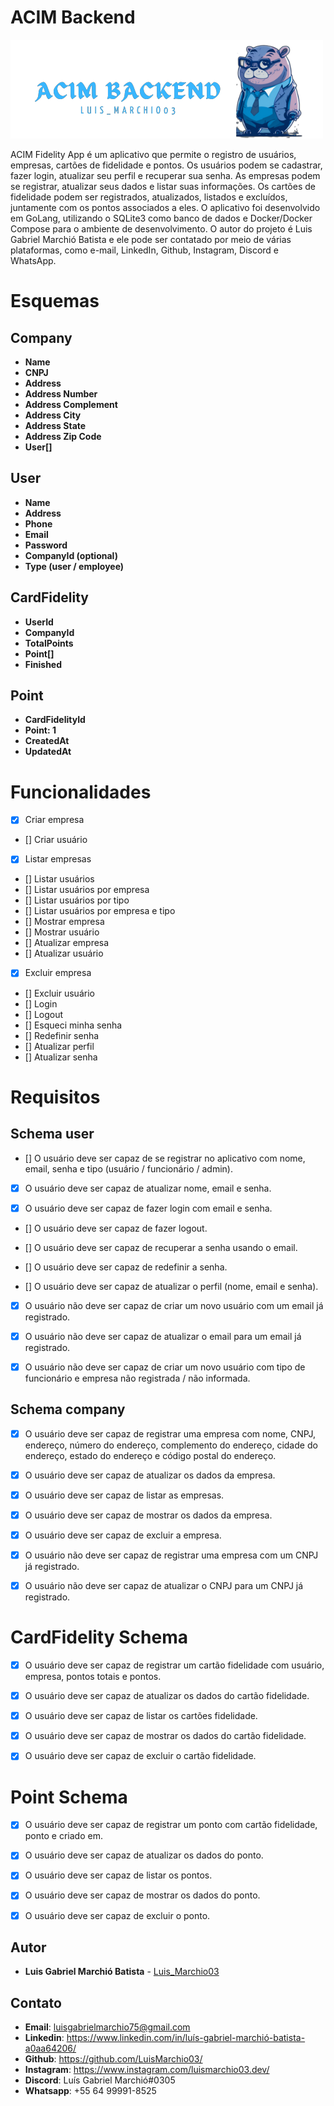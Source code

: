 # ACIM Backend

![Logo](./.github/acim-backend.png)

ACIM Fidelity App é um aplicativo que permite o registro de usuários, empresas, cartões de fidelidade e pontos. Os usuários podem se cadastrar, fazer login, atualizar seu perfil e recuperar sua senha. As empresas podem se registrar, atualizar seus dados e listar suas informações. Os cartões de fidelidade podem ser registrados, atualizados, listados e excluídos, juntamente com os pontos associados a eles. O aplicativo foi desenvolvido em GoLang, utilizando o SQLite3 como banco de dados e Docker/Docker Compose para o ambiente de desenvolvimento. O autor do projeto é Luis Gabriel Marchió Batista e ele pode ser contatado por meio de várias plataformas, como e-mail, LinkedIn, Github, Instagram, Discord e WhatsApp.


# Esquemas

## Company

- **Name**
- **CNPJ**
- **Address**
- **Address Number**
- **Address Complement**
- **Address City**
- **Address State**
- **Address Zip Code**
- **User[]**

## User

- **Name**
- **Address**
- **Phone**
- **Email**
- **Password**
- **CompanyId (optional)**
- **Type (user / employee)**

## CardFidelity

- **UserId**
- **CompanyId**
- **TotalPoints**
- **Point[]**
- **Finished** 

## Point

- **CardFidelityId**
- **Point: 1**
- **CreatedAt**
- **UpdatedAt**

# Funcionalidades

- [x] Criar empresa
- [] Criar usuário
- [x] Listar empresas
- [] Listar usuários
- [] Listar usuários por empresa
- [] Listar usuários por tipo
- [] Listar usuários por empresa e tipo
- [] Mostrar empresa
- [] Mostrar usuário
- [] Atualizar empresa
- [] Atualizar usuário
- [x] Excluir empresa
- [] Excluir usuário
- [] Login
- [] Logout
- [] Esqueci minha senha
- [] Redefinir senha
- [] Atualizar perfil
- [] Atualizar senha

# Requisitos

## Schema user

- [] O usuário deve ser capaz de se registrar no aplicativo com nome, email, senha e tipo (usuário / funcionário / admin).

- [x] O usuário deve ser capaz de atualizar nome, email e senha.

- [x] O usuário deve ser capaz de fazer login com email e senha.

- [] O usuário deve ser capaz de fazer logout.

- [] O usuário deve ser capaz de recuperar a senha usando o email.

- [] O usuário deve ser capaz de redefinir a senha.

- [] O usuário deve ser capaz de atualizar o perfil (nome, email e senha).

- [x] O usuário não deve ser capaz de criar um novo usuário com um email já registrado.

- [x] O usuário não deve ser capaz de atualizar o email para um email já registrado.

- [x] O usuário não deve ser capaz de criar um novo usuário com tipo de funcionário e empresa não registrada / não informada.

## Schema company

- [x] O usuário deve ser capaz de registrar uma empresa com nome, CNPJ, endereço, número do endereço, complemento do endereço, cidade do endereço, estado do endereço e código postal do endereço.

- [x] O usuário deve ser capaz de atualizar os dados da empresa.

- [x] O usuário deve ser capaz de listar as empresas.

- [x] O usuário deve ser capaz de mostrar os dados da empresa.

- [x] O usuário deve ser capaz de excluir a empresa.

- [x] O usuário não deve ser capaz de registrar uma empresa com um CNPJ já registrado.

- [x] O usuário não deve ser capaz de atualizar o CNPJ para um CNPJ já registrado.

<!-- - [] O usuário não deve ser capaz de excluir uma empresa com usuários registrados. -->

# CardFidelity Schema

- [x] O usuário deve ser capaz de registrar um cartão fidelidade com usuário, empresa, pontos totais e pontos.

- [x] O usuário deve ser capaz de atualizar os dados do cartão fidelidade.

- [x] O usuário deve ser capaz de listar os cartões fidelidade.

- [x] O usuário deve ser capaz de mostrar os dados do cartão fidelidade.

- [x] O usuário deve ser capaz de excluir o cartão fidelidade.

<!-- - [] O usuário não deve ser capaz de registrar um cartão fidelidade com um usuário já registrado.

- [] O usuário não deve ser capaz de atualizar o usuário para um usuário já registrado.

- [] O usuário não deve ser capaz de excluir um cartão fidelidade com pontos registrados. -->

# Point Schema

- [x] O usuário deve ser capaz de registrar um ponto com cartão fidelidade, ponto e criado em.

- [x] O usuário deve ser capaz de atualizar os dados do ponto.

- [x] O usuário deve ser capaz de listar os pontos.

- [x] O usuário deve ser capaz de mostrar os dados do ponto.

- [x] O usuário deve ser capaz de excluir o ponto.
<!-- 
- [] O usuário não deve ser capaz de registrar um ponto com um cartão fidelidade já registrado.

- [] O usuário não deve ser capaz de atualizar o cartão fidelidade para um cartão fidelidade já registrado.

- [] O usuário não deve ser capaz de excluir um ponto com pontos registrados. -->

## Autor

- **Luis Gabriel Marchió Batista** - [Luis_Marchio03](https://www.linkedin.com/in/luís-gabriel-marchió-batista-a0aa64206/)


## Contato

- **Email**: luisgabrielmarchio75@gmail.com
- **Linkedin**: https://www.linkedin.com/in/luís-gabriel-marchió-batista-a0aa64206/
- **Github**: https://github.com/LuisMarchio03/
- **Instagram**: https://www.instagram.com/luismarchio03.dev/
- **Discord**: Luís Gabriel Marchió#0305
- **Whatsapp**: +55 64 99991-8525
